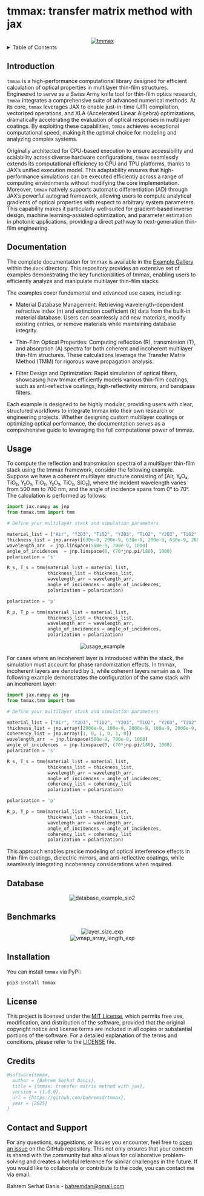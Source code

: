 # **tmmax: transfer matrix method with jax**

<div align="center">
  <a href="https://pypi.org/project/tmmax/">
    <img src="https://github.com/bahremsd/tmmax/blob/master/docs/images/logo_tmmax.png" alt="tmmax">
  </a>
</div>

<!-- TABLE OF CONTENTS -->
<details>
  <summary>Table of Contents</summary>
  <ol>
    <li><a href="#introduction">Introduction</a></li>
    <li><a href="#documentation">Documentation</a></li>
    <li><a href="#usage">Usage</a></li>
    <li><a href="#database">Database</a></li>
    <li><a href="#benchmarks">Benchmarks</a></li>
    <li><a href="#installation">Installation</a></li>
    <li><a href="#license">License</a></li>
    <li><a href="#credits">Credits</a></li>
    <li><a href="#contact-and-support">Contact and Support</a></li>
  </ol>
</details>

## Introduction

`tmmax` is a high-performance computational library designed for efficient calculation of optical properties in multilayer thin-film structures. Engineered to serve as a Swiss Army knife tool for thin-film optics research, `tmmax` integrates a comprehensive suite of advanced numerical methods. At its core, `tmmax` leverages JAX to enable just-in-time (JIT) compilation, vectorized operations, and XLA (Accelerated Linear Algebra) optimizations, dramatically accelerating the evaluation of optical responses in multilayer coatings. By exploiting these capabilities, `tmmax` achieves exceptional computational speed, making it the optimal choice for modeling and analyzing complex systems.

Originally architected for CPU-based execution to ensure accessibility and scalability across diverse hardware configurations, `tmmax` seamlessly extends its computational efficiency to GPU and TPU platforms, thanks to JAX’s unified execution model. This adaptability ensures that high-performance simulations can be executed efficiently across a range of computing environments without modifying the core implementation. Moreover, `tmmax` natively supports automatic differentiation (AD) through JAX’s powerful autograd framework, allowing users to compute analytical gradients of optical properties with respect to arbitrary system parameters. This capability makes it particularly well-suited for gradient-based inverse design, machine learning-assisted optimization, and parameter estimation in photonic applications, providing a direct pathway to next-generation thin-film engineering.


## Documentation

The complete documentation for tmmax is available in the [Example Gallery](https://github.com/bahremsd/tmmax/tree/master/docs/examples) within the `docs` directory. This repository provides an extensive set of examples demonstrating the key functionalities of tmmax, enabling users to efficiently analyze and manipulate multilayer thin-film stacks.

The examples cover fundamental and advanced use cases, including:

- Material Database Management: Retrieving wavelength-dependent refractive index (n) and extinction coefficient (k) data from the built-in material database. Users can seamlessly add new materials, modify existing entries, or remove materials while maintaining database integrity.

- Thin-Film Optical Properties: Computing reflection (R), transmission (T), and absorption (A) spectra for both coherent and incoherent multilayer thin-film structures. These calculations leverage the Transfer Matrix Method (TMM) for rigorous wave propagation analysis.

- Filter Design and Optimization: Rapid simulation of optical filters, showcasing how tmmax efficiently models various thin-film coatings, such as anti-reflective coatings, high-reflectivity mirrors, and bandpass filters.

Each example is designed to be highly modular, providing users with clear, structured workflows to integrate tmmax into their own research or engineering projects. Whether designing custom multilayer coatings or optimizing optical performance, the documentation serves as a comprehensive guide to leveraging the full computational power of tmmax.



## Usage

To compute the reflection and transmission spectra of a multilayer thin-film stack using the tmmax framework, consider the following example. Suppose we have a coherent multilayer structure consisting of [Air, Y₂O₃, TiO₂, Y₂O₃, TiO₂, Y₂O₃, TiO₂, SiO₂], where the incident wavelength varies from 500 nm to 700 nm, and the angle of incidence spans from 0° to 70°. The calculation is performed as follows:

```python
import jax.numpy as jnp
from tmmax.tmm import tmm

# Define your multilayer stack and simulation parameters

material_list = ["Air", "Y2O3", "TiO2", "Y2O3", "TiO2", "Y2O3", "TiO2", "SiO2"]
thickness_list = jnp.array([630e-9, 200e-9, 630e-9, 200e-9, 630e-9, 200e-9])  
wavelength_arr  = jnp.linspace(500e-9, 700e-9, 1000)
angle_of_incidences  = jnp.linspace(0, (70*jnp.pi/180), 1000)
polarization = 's'

R_s, T_s = tmm(material_list = material_list,
               thickness_list = thickness_list,
               wavelength_arr = wavelength_arr,
               angle_of_incidences = angle_of_incidences,
               polarization = polarization)

polarization = 'p'

R_p, T_p = tmm(material_list = material_list,
               thickness_list = thickness_list,
               wavelength_arr = wavelength_arr,
               angle_of_incidences = angle_of_incidences,
               polarization = polarization)
```

<div align="center">
  <img src="https://github.com/bahremsd/tmmax/blob/master/docs/images/thin_film_example.png" alt="usage_example">
</div>

For cases where an incoherent layer is introduced within the stack, the simulation must account for phase randomization effects. In tmmax, incoherent layers are denoted by `1`, while coherent layers remain as `0`. The following example demonstrates the configuration of the same stack with an incoherent layer:

```python
import jax.numpy as jnp
from tmmax.tmm import tmm

# Define your multilayer stack and simulation parameters

material_list = ["Air", "Y2O3", "TiO2", "Y2O3", "TiO2", "Y2O3", "TiO2", "SiO2"]
thickness_list = jnp.array([2000e-9, 100e-9, 2000e-9, 100e-9, 2000e-9, 100e-9])
coherency_list = jnp.array([1, 0, 1, 0, 1, 0])
wavelength_arr  = jnp.linspace(500e-9, 700e-9, 1000)
angle_of_incidences  = jnp.linspace(0, (70*jnp.pi/180), 1000)
polarization = 's'

R_s, T_s = tmm(material_list = material_list,
               thickness_list = thickness_list,
               wavelength_arr = wavelength_arr,
               angle_of_incidences = angle_of_incidences,
               coherency_list = coherency_list
               polarization = polarization)

polarization = 'p'

R_p, T_p = tmm(material_list = material_list,
               thickness_list = thickness_list,
               wavelength_arr = wavelength_arr,
               angle_of_incidences = angle_of_incidences,
               coherency_list = coherency_list
               polarization = polarization)
```

This approach enables precise modeling of optical interference effects in thin-film coatings, dielectric mirrors, and anti-reflective coatings, while seamlessly integrating incoherency considerations when required.

## Database

<div align="center">
  <img src="https://github.com/bahremsd/tmmax/blob/master/docs/images/SiO2_nk_plot.png" alt="database_example_sio2">
</div>

## Benchmarks

<div align="center">
  <img src="https://github.com/bahremsd/tmmax/blob/master/benchmarks/layer_size_exp_results/layer_size_figure.png" alt="layer_size_exp">
</div>

<div align="center">
  <img src="https://github.com/bahremsd/tmmax/blob/master/benchmarks/vmap_array_length_exp_results/vmap_array_length_figure.png" alt="vmap_array_length_exp">
</div>

## Installation

You can install `tmmax` via PyPI:

```bash
pip3 install tmmax
```

## License

This project is licensed under the [MIT License](https://opensource.org/license/MIT), which permits free use, modification, and distribution of the software, provided that the original copyright notice and license terms are included in all copies or substantial portions of the software. For a detailed explanation of the terms and conditions, please refer to the [LICENSE](https://github.com/bahremsd/tmmax/blob/master/LICENSE) file.

## Credits

```bibtex
@software{tmmax,
  author = {Bahrem Serhat Danis},
  title = {tmmax: transfer matrix method with jax},
  version = {1.0.0},
  url = {https://github.com/bahremsd/tmmax},
  year = {2025}
}
```

## Contact and Support

For any questions, suggestions, or issues you encounter, feel free to [open an issue](https://github.com/bahremsd/tmmax/issues) on the GitHub repository. This not only ensures that your concern is shared with the community but also allows for collaborative problem-solving and creates a helpful reference for similar challenges in the future. If you would like to collaborate or contribute to the code, you can contact me via email.

Bahrem Serhat Danis - bahremdan@gmail.com
